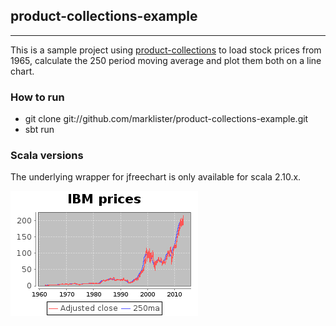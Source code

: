 ## product-collections-example
---------------

This is a sample project using [product-collections](https://github.com/marklister/product-collections) to load stock prices 
from 1965, calculate the 250 period moving average and plot them both
on a line chart.

### How to run

*  git clone git://github.com/marklister/product-collections-example.git
*  sbt run

### Scala versions

The underlying wrapper for jfreechart is only available for scala 2.10.x.

![Image](ibm.png?raw=true)
